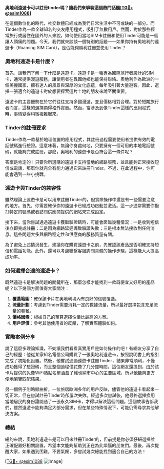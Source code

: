 **奥地利遠遊卡可以註冊tinder嗎？讓我們來聊聊這個熱門話題[[TG💪+ @esim1088](https://t.me/s/esim1088)]**

在這個數位化的時代，社交軟體已經成為我們日常生活中不可或缺的一部分。而Tinder作為一款全球知名的交友應用程式，吸引了無數用戶。然而，對於那些經常旅行或居住在國外的人來說，如何使用當地SIM卡註冊和使用Tinder可能是一個讓人頭痛的問題。今天，我們就來談談一個特別的話題——如果你持有奧地利的遠遊卡（Roaming SIM Card），是否能夠順利註冊並使用Tinder？

### 奧地利遠遊卡是什麼？

首先，讓我們了解一下什麼是遠遊卡。遠遊卡是一種專為國際旅行者設計的SIM卡，通常提供漫遊服務，讓使用者在異國他鄉也能保持聯絡。奧地利作為歐洲的一個美麗國家，擁有迷人的風景與深厚的文化底蘊，每年吸引著大量遊客。因此，選擇一張適合的遠遊卡對於想要探索這片土地的朋友來說至關重要。

遠遊卡的主要優勢在於它們往往支持多國漫遊，並且價格相對合理。對於短期旅行者而言，這樣的選擇顯得格外實惠。然而，當涉及到像Tinder這樣的應用程式時，事情變得稍微複雜起來。

### Tinder的註冊要求

Tinder作為一款基於地理位置的應用程式，其註冊過程需要使用者提供有效的電話號碼進行驗證。這意味著，無論你身處何地，只要擁有一個可用的本地電話號碼，就能夠完成註冊。那麼，奧地利的遠遊卡是否符合這一條件呢？

答案是肯定的！只要你所選購的遠遊卡支持當地的網路服務，並且能夠正常接收短信或電話，那麼你就完全有能力通過它來註冊Tinder。不過，在此過程中，你可能會遇到一些小挑戰。

### 遠遊卡與Tinder的兼容性

雖然理論上遠遊卡是可以用來註冊Tinder的，但實際操作中還是有一些需要注意的地方。首先，你需要確保你的遠遊卡已經成功啟動並激活。這一步通常需要你撥打特定的號碼或者訪問供應商提供的網站來完成設定。

接下來，當你嘗試通過遠遊卡獲取驗證碼時，可能會面臨幾種情況：一是收到短信後立即完成註冊；二是因為網路延遲導致驗證失敗；三是根本無法接收到任何消息。這些問題大多與網路穩定性和供應商的服務質量有關。

為了避免上述情況發生，建議你在購買遠遊卡之前，先確認該產品是否明確支持短信和電話功能。此外，還可以考慮聯繫客服詢問具體的操作步驟，這樣能大大提高成功率。

### 如何選擇合適的遠遊卡？

既然遠遊卡是解決問題的關鍵所在，那麼怎樣才能找到一款既便宜又好用的產品呢？以下幾個方面值得大家關注：

1. **覆蓋範圍**：確保該卡片在奧地利境內有良好的信號覆蓋。
2. **流量計劃**：考慮到Tinder需要消耗一定的數據流量，所以最好選擇包含充足流量的套餐。
3. **價格因素**：根據自己的預算選擇性價比最高的方案。
4. **用戶評價**：參考其他使用者的反饋，了解實際體驗如何。

### 實際案例分享

說了這麼多理論知識，不妨讓我們看看真實用戶是如何操作的吧！有網友分享了自己的經歷：他從某家知名電信公司購買了一張奧地利遠遊卡，按照說明書上的指引完成了初始化設置。然後，他嘗試通過遠遊卡註冊Tinder，結果非常順利，不僅成功獲得了驗證碼，而且整個過程僅花費了几分鐘時間。這位網友還提到，由於該卡片提供的免費WiFi熱點名單涵蓋了維也納市中心的主要區域，所以他能夠更方便地瀏覽匹配結果。

另一個例子則略顯曲折。一位旅居歐洲多年的用戶反映，儘管他的遠遊卡看起來一切正常，但在嘗試註冊Tinder時卻屢次失敗。經過多次嘗試後，他最終選擇換用當地居民的身份證開通了一張永久SIM卡，才得以解決這個問題。這個故事告訴我們，雖然遠遊卡能夠滿足大部分需求，但在某些特殊情況下，可能仍需尋求其他解決方案。

### 總結

總的來說，奧地利遠遊卡是可以用來註冊Tinder的，但前提是你必須仔細選擇並正確配置好相關設置。希望本文能夠幫助到正在為此煩惱的朋友們。最後，再次提醒大家，如果遇到困難，不要氣餒，多嘗試幾次總能找到適合自己的方法！

[[TG💪+ @esim1088](https://t.me/s/esim1088) ![Image](https://i.postimg.cc/4NQfJmqS/Snipaste-2025-05-13-00-14-12.png)]